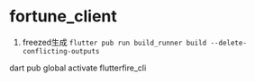 # fortune_client

1. freezed生成
`flutter pub run build_runner build --delete-conflicting-outputs`

dart pub global activate flutterfire_cli


